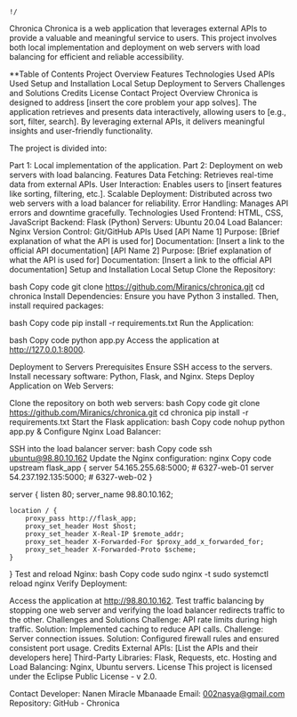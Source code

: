    !/
 Chronica
Chronica is a web application that leverages external APIs to provide a valuable and meaningful service to users. This project involves both local implementation and deployment on web servers with load balancing for efficient and reliable accessibility.

**Table of Contents
Project Overview
Features
Technologies Used
APIs Used
Setup and Installation
Local Setup
Deployment to Servers
Challenges and Solutions
Credits
License
Contact
Project Overview
Chronica is designed to address [insert the core problem your app solves]. The application retrieves and presents data interactively, allowing users to [e.g., sort, filter, search]. By leveraging external APIs, it delivers meaningful insights and user-friendly functionality.

The project is divided into:

Part 1: Local implementation of the application.
Part 2: Deployment on web servers with load balancing.
Features
Data Fetching: Retrieves real-time data from external APIs.
User Interaction: Enables users to [insert features like sorting, filtering, etc.].
Scalable Deployment: Distributed across two web servers with a load balancer for reliability.
Error Handling: Manages API errors and downtime gracefully.
Technologies Used
Frontend: HTML, CSS, JavaScript
Backend: Flask (Python)
Servers: Ubuntu 20.04
Load Balancer: Nginx
Version Control: Git/GitHub
APIs Used
[API Name 1]
Purpose: [Brief explanation of what the API is used for]
Documentation: [Insert a link to the official API documentation]
[API Name 2]
Purpose: [Brief explanation of what the API is used for]
Documentation: [Insert a link to the official API documentation]
Setup and Installation
Local Setup
Clone the Repository:

bash
Copy code
git clone https://github.com/Miranics/chronica.git
cd chronica
Install Dependencies: Ensure you have Python 3 installed. Then, install required packages:

bash
Copy code
pip install -r requirements.txt
Run the Application:

bash
Copy code
python app.py
Access the application at http://127.0.0.1:8000.

Deployment to Servers
Prerequisites
Ensure SSH access to the servers.
Install necessary software: Python, Flask, and Nginx.
Steps
Deploy Application on Web Servers:

Clone the repository on both web servers:
bash
Copy code
git clone https://github.com/Miranics/chronica.git
cd chronica
pip install -r requirements.txt
Start the Flask application:
bash
Copy code
nohup python app.py &
Configure Nginx Load Balancer:

SSH into the load balancer server:
bash
Copy code
ssh ubuntu@98.80.10.162
Update the Nginx configuration:
nginx
Copy code
upstream flask_app {
    server 54.165.255.68:5000;  # 6327-web-01
    server 54.237.192.135:5000;  # 6327-web-02
}

server {
    listen 80;
    server_name 98.80.10.162;

    location / {
        proxy_pass http://flask_app;
        proxy_set_header Host $host;
        proxy_set_header X-Real-IP $remote_addr;
        proxy_set_header X-Forwarded-For $proxy_add_x_forwarded_for;
        proxy_set_header X-Forwarded-Proto $scheme;
    }
}
Test and reload Nginx:
bash
Copy code
sudo nginx -t
sudo systemctl reload nginx
Verify Deployment:

Access the application at http://98.80.10.162.
Test traffic balancing by stopping one web server and verifying the load balancer redirects traffic to the other.
Challenges and Solutions
Challenge: API rate limits during high traffic.
Solution: Implemented caching to reduce API calls.
Challenge: Server connection issues.
Solution: Configured firewall rules and ensured consistent port usage.
Credits
External APIs: [List the APIs and their developers here]
Third-Party Libraries: Flask, Requests, etc.
Hosting and Load Balancing: Nginx, Ubuntu servers.
License
This project is licensed under the Eclipse Public License - v 2.0.

Contact
Developer: Nanen Miracle Mbanaade
Email: 002nasya@gmail.com
Repository: GitHub - Chronica
